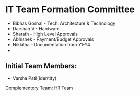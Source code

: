 # IT Team Formation Committee

- Bibhas Goshal - Tech: Architecture & Technology
- Darshan V - Hardware
- Sharath - High Level Approvals
- Abhishek - Payment/Budget Approvals
- Nikkitha - Documentation from Y1-Y4
- 

## Initial Team Members:
- Varsha Patil(Identity)


Complementory Team: HR Team
